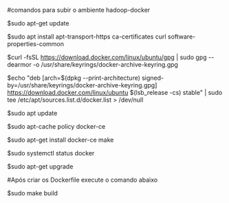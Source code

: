 #comandos para subir o ambiente hadoop-docker

$sudo apt-get update

$sudo apt install apt-transport-https ca-certificates curl software-properties-common

$curl -fsSL https://download.docker.com/linux/ubuntu/gpg | sudo gpg --dearmor -o /usr/share/keyrings/docker-archive-keyring.gpg

$echo "deb [arch=$(dpkg --print-architecture) signed-by=/usr/share/keyrings/docker-archive-keyring.gpg] https://download.docker.com/linux/ubuntu $(lsb_release -cs) stable" | sudo tee /etc/apt/sources.list.d/docker.list > /dev/null

$sudo apt update

$sudo apt-cache policy docker-ce

$sudo apt-get install docker-ce make

$sudo systemctl status docker

$sudo apt-get upgrade

#Após criar os Dockerfile execute o comando abaixo

$sudo make build